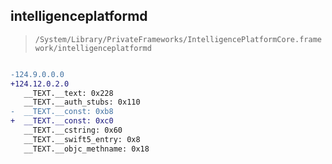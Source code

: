 ## intelligenceplatformd

> `/System/Library/PrivateFrameworks/IntelligencePlatformCore.framework/intelligenceplatformd`

```diff

-124.9.0.0.0
+124.12.0.2.0
   __TEXT.__text: 0x228
   __TEXT.__auth_stubs: 0x110
-  __TEXT.__const: 0xb8
+  __TEXT.__const: 0xc0
   __TEXT.__cstring: 0x60
   __TEXT.__swift5_entry: 0x8
   __TEXT.__objc_methname: 0x18

```
